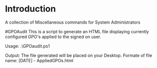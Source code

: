 # Introduction
A collection of Miscellaneous commands for System Administrators

#GPOAudit
This is a script to generate an HTML file displaying currently configured GPO's applied to the signed on user. 

Usage: 
.\GPOaudit.ps1 

Output: 
The file generated will be placed on your Desktop. Formate of file name: [DATE] - AppliedGPOs.html
